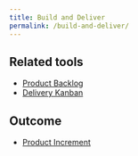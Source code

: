 ```yaml
---
title: Build and Deliver
permalink: /build-and-deliver/
---
```


## Related tools

* [Product Backlog](https://manual.advancedproductowner.com/product-backlog/)
* [Delivery Kanban](https://manual.advancedproductowner.com/delivery-kanban/)

## Outcome

* [Product Increment](https://manual.advancedproductowner.com/product-increment/)
